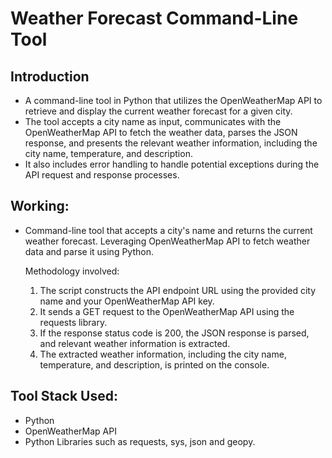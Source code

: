 # Weather Forecast Command-Line Tool #
## Introduction ##
* A command-line tool in Python that utilizes the OpenWeatherMap API to retrieve and display the current weather forecast for a given city.
* The tool accepts a city name as input, communicates with the OpenWeatherMap API to fetch the weather data, parses the JSON response, and presents the relevant weather information, including the city name, temperature, and description.
* It also includes error handling to handle potential exceptions during the API request and response processes.
## Working: ##
* Command-line tool that accepts a city's name and returns the current weather forecast. Leveraging OpenWeatherMap API to fetch weather data and parse it using Python.

  Methodology involved:
  
  1. The script constructs the API endpoint URL using the provided city name and your OpenWeatherMap API key.
  2. It sends a GET request to the OpenWeatherMap API using the requests library.
  3. If the response status code is 200, the JSON response is parsed, and relevant weather information is extracted.
  4. The extracted weather information, including the city name, temperature, and description, is printed on the console.
## Tool Stack Used: ##
* Python
* OpenWeatherMap API
* Python Libraries such as requests, sys, json and geopy.
